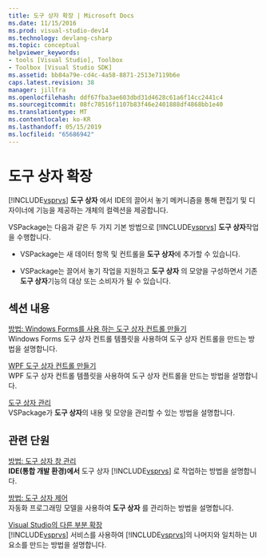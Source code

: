 ```yaml
---
title: 도구 상자 확장 | Microsoft Docs
ms.date: 11/15/2016
ms.prod: visual-studio-dev14
ms.technology: devlang-csharp
ms.topic: conceptual
helpviewer_keywords:
- tools [Visual Studio], Toolbox
- Toolbox [Visual Studio SDK]
ms.assetid: bb84a79e-cd4c-4a58-8871-2513e7119b6e
caps.latest.revision: 38
manager: jillfra
ms.openlocfilehash: ddf67fba3ae603dbd31d4628c61a6f14cc2441c4
ms.sourcegitcommit: 08fc78516f1107b83f46e2401888df4868bb1e40
ms.translationtype: MT
ms.contentlocale: ko-KR
ms.lasthandoff: 05/15/2019
ms.locfileid: "65686942"
---
```

# <a name="extending-the-toolbox"></a>도구 상자 확장
[!INCLUDE[vsprvs](../includes/vsprvs-md.md)] **도구 상자** 에서 IDE의 끌어서 놓기 메커니즘을 통해 편집기 및 디자이너에 기능을 제공하는 개체의 컬렉션을 제공합니다.  
  
 VSPackage는 다음과 같은 두 가지 기본 방법으로 [!INCLUDE[vsprvs](../includes/vsprvs-md.md)] **도구 상자**작업을 수행합니다.  
  
- VSPackage는 새 데이터 항목 및 컨트롤을 **도구 상자**에 추가할 수 있습니다.  
  
- VSPackage는 끌어서 놓기 작업을 지원하고 **도구 상자** 의 모양을 구성하면서 기존 **도구 상자**기능의 대상 또는 소비자가 될 수 있습니다.  
  
## <a name="in-this-section"></a>섹션 내용  
 [방법: Windows Forms를 사용 하는 도구 상자 컨트롤 만들기](../misc/how-to-create-a-toolbox-control-that-uses-windows-forms.md)  
 Windows Forms 도구 상자 컨트롤 템플릿을 사용하여 도구 상자 컨트롤을 만드는 방법을 설명합니다.  
  
 [WPF 도구 상자 컨트롤 만들기](../extensibility/creating-a-wpf-toolbox-control.md)  
 WPF 도구 상자 컨트롤 템플릿을 사용하여 도구 상자 컨트롤을 만드는 방법을 설명합니다.  
  
 [도구 상자 관리](../misc/managing-the-toolbox.md)  
 VSPackage가 **도구 상자**의 내용 및 모양을 관리할 수 있는 방법을 설명합니다.  
  
## <a name="related-sections"></a>관련 단원  
 [방법: 도구 상자 창 관리](https://msdn.microsoft.com/a022c3fe-298c-4a59-a48f-b050da90ebc2)  
 **IDE(통합 개발 환경)에서** 도구 상자 [!INCLUDE[vsprvs](../includes/vsprvs-md.md)] 로 작업하는 방법을 설명합니다.  
  
 [방법: 도구 상자 제어](https://msdn.microsoft.com/library/c9d8a18a-d2bc-43d4-a803-601bfc6a6599)  
 자동화 프로그래밍 모델을 사용하여 **도구 상자** 를 관리하는 방법을 설명합니다.  
  
 [Visual Studio의 다른 부분 확장](../extensibility/extending-other-parts-of-visual-studio.md)  
 [!INCLUDE[vsprvs](../includes/vsprvs-md.md)] 서비스를 사용하여 [!INCLUDE[vsprvs](../includes/vsprvs-md.md)]의 나머지와 일치하는 UI 요소를 만드는 방법을 설명합니다.